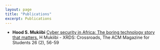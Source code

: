 ```yaml
---
layout: page
title: "Publications"
excerpt: Publications
---
```

- __Hood S. Mukiibi__ [Cyber security in Africa: The boring technology story that matters.](https://dl.acm.org/doi/abs/10.1145/3368077) H Mukiibi - XRDS: Crossroads, The ACM Magazine for Students 26 (2), 56-59
